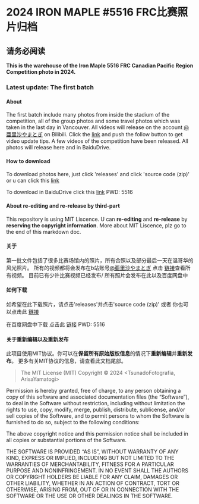 # 2024 IRON MAPLE #5516 FRC比赛照片归档
## 请务必阅读
**This is the warehouse of the Iron Maple 5516 FRC Canadian Pacific Region Competition photo in 2024.**
### Latest update: The first batch
#### About
The first batch include many photos from inside the stadium of the competition, all of the group photos and some travel photos which was taken in the last day in Vancouver.
All videos will release on the account [@亜里沙やまとぎ](https://space.bilibili.com/511723776) on Bilibili.
Click the [link](https://space.bilibili.com/511723776) and push the follow button to get video update tips.
A few videos of the competition have been released.
All photos will release here and in BaiduDrive.

#### How to download
To download photos here, just click 'releases' and click 'source code \(zip\)'
or
u can click this [link](https://github.com/CCSC-Robotics-club/2024_Iron_Maple_5516_FRC_Canadian_Pacific_Foto/releases/tag/FirstBatch)

To download in BaiduDrive
click this [link](https://pan.baidu.com/s/1RwgmMR-NDAr_e7kz53FdOA?pwd=5516) PWD: 5516

#### About re-editing and re-release by third-part
This repository is using MIT Liscence. U can **re-editing** and **re-release** by **reserving the copyright information**.
More about MIT Liscence, plz go to the end of this markdown doc.

#### 关于
第一批文件包括了很多比赛场馆内的照片，所有合照以及部分最后一天在温哥华的风光照片。
所有的视频都将会发布在b站账号[@亜里沙やまとぎ](https://space.bilibili.com/511723776)
点击 [链接](https://space.bilibili.com/511723776)查看所有视频。
目前已有少许比赛视频已经发布/
所有照片会发布在此以及百度网盘中

#### 如何下载
如希望在此下载照片，请点击'releases'并点击'source code \(zip\)'
或者
你也可以点击此 [链接](https://github.com/CCSC-Robotics-club/2024_Iron_Maple_5516_FRC_Canadian_Pacific_Foto/releases)

在百度网盘中下载
点击此 [链接](https://pan.baidu.com/s/1RwgmMR-NDAr_e7kz53FdOA?pwd=5516) PWD: 5516

#### 关于重新编辑以及重新发布
此项目使用MIT协议。你可以在**保留所有原始版权信息**的情况下**重新编辑**并**重新发布**。
更多有关MIT协议的信息，请查看此文档尾部。

> The MIT License (MIT)
Copyright © 2024 <TsunadoFotografia, ArisaYamatogi>

Permission is hereby granted, free of charge, to any person obtaining a copy of this software and associated documentation files (the “Software”), to deal in the Software without restriction, including without limitation the rights to use, copy, modify, merge, publish, distribute, sublicense, and/or sell copies of the Software, and to permit persons to whom the Software is furnished to do so, subject to the following conditions:

The above copyright notice and this permission notice shall be included in all copies or substantial portions of the Software.

THE SOFTWARE IS PROVIDED “AS IS”, WITHOUT WARRANTY OF ANY KIND, EXPRESS OR IMPLIED, INCLUDING BUT NOT LIMITED TO THE WARRANTIES OF MERCHANTABILITY, FITNESS FOR A PARTICULAR PURPOSE AND NONINFRINGEMENT. IN NO EVENT SHALL THE AUTHORS OR COPYRIGHT HOLDERS BE LIABLE FOR ANY CLAIM, DAMAGES OR OTHER LIABILITY, WHETHER IN AN ACTION OF CONTRACT, TORT OR OTHERWISE, ARISING FROM, OUT OF OR IN CONNECTION WITH THE SOFTWARE OR THE USE OR OTHER DEALINGS IN THE SOFTWARE.

